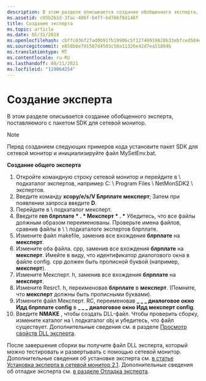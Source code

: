 ```yaml
---
description: В этом разделе описывается создание обобщенного эксперта, поставляемого с пакетом SDK для сетевой монитор.
ms.assetid: c05b261d-3fac-40bf-b4ff-bd766f8d148f
title: Создание эксперта
ms.topic: article
ms.date: 05/31/2018
ms.openlocfilehash: cbffc036f27ad0b91fb19906c5f12740919828b33ebfced584e068abe93bd912
ms.sourcegitcommit: e858bbe701567d4583c50a11326e42d7ea51804b
ms.translationtype: MT
ms.contentlocale: ru-RU
ms.lasthandoff: 08/11/2021
ms.locfileid: "119064254"
---
```

# <a name="building-an-expert"></a>Создание эксперта

В этом разделе описывается создание обобщенного эксперта, поставляемого с пакетом SDK для сетевой монитор.

> [!Note]  
> Перед созданием следующих примеров кода установите пакет SDK для сетевой монитор и инициализируйте файл MySetEnv.bat.

 

**Создание общего эксперта**

1.  Откройте командную строку сетевой монитор и перейдите в \\ подкаталог экспертов, например C: \\ Program Files \\ NetMonSDK2 \\ экспертов.
2.  Введите команду **xcopy/e/s/V Блрплате мексперт**; Затем при появлении запроса введите **D**.
3.  Перейдите в \\ подкаталог мексперт.
4.  Введите **ren блрплате \* . \* Мексперт \* . \*** Убедитесь, что все файлы должным образом переименованы. Проверьте имена файлов, сравнив файлы в \\ \\ подкаталоге экспертов блрплате.
5.  Измените файл makefile, заменив все вхождения **блрплате** на **мексперт**.
6.  Измените оба файла. cpp, заменив все вхождения **блрплате** на **мексперт**. Имейте в виду, что идентификатор диалогового окна в файле config. cpp должен быть прописной буквой (например, **мексперт**).
7.  Измените Мексперт. h, заменив все вхождения **блрплате** на **мексперт**.
8.  Измените Resrc1. h, переименовав **блрплате** в **мексперт**. (Помните, что **мексперт** должны быть прописными буквами).
9.  Измените файл Мексперт. RC, переименовав **\_ \_ \_ диалоговое окно Идд блрплате config** в **\_ \_ \_ диалоговое окно Идд мексперт config**.
10. Введите **NMAKE** , чтобы создать DLL-файл. Чтобы проверить сборку, измените каталог на \\ подкаталог obj и убедитесь, что файл существует. Дополнительные сведения см. в разделе [Просмотр свойств DLL эксперта](viewing-expert-dll-properties.md).

После завершения сборки вы получите файл DLL эксперта, который можно тестировать и развертывать с помощью сетевой монитор. Дополнительные сведения об установке эксперта см. [в статье Установка эксперта в сетевой монитор 2,1](installing-an-expert-to-network-monitor-2-1.md). Дополнительные сведения об отладке эксперта см. [в разделе Отладка эксперта](debugging-an-expert.md).

 

 



